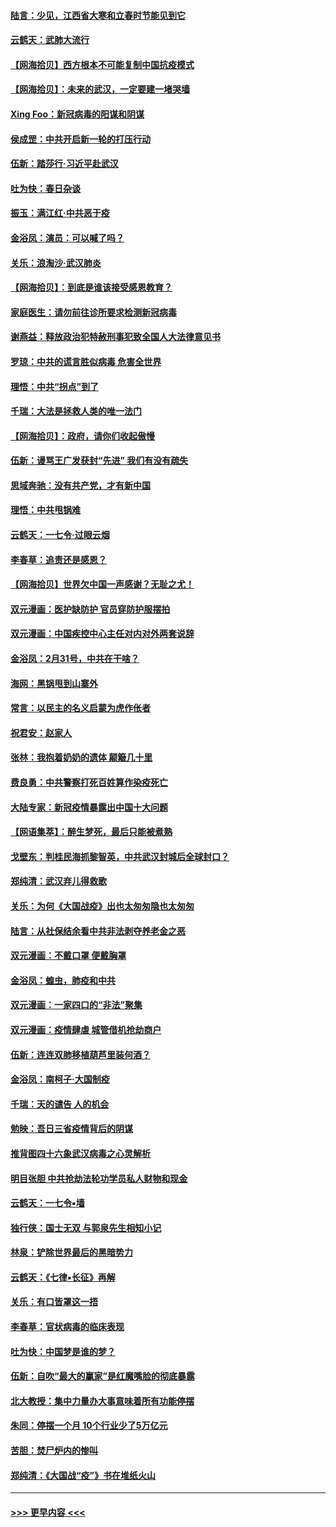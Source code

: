 #### [陆言：少见，江西省大寒和立春时节能见到它](../pages/nsc993/n11939983.md?t=03150402) 
#### [云鹤天：武肺大流行](../pages/nsc993/n11939902.md?t=03150402) 
#### [【网海拾贝】西方根本不可能复制中国抗疫模式](../pages/nsc993/n11939725.md?t=03150402) 
#### [【网海拾贝】：未来的武汉，一定要建一堵哭墙](../pages/nsc993/n11938684.md?t=03150402) 
#### [Xing Foo：新冠病毒的阳谋和阴谋](../pages/nsc993/n11936086.md?t=03150402) 
#### [侯成罡：中共开启新一轮的打压行动](../pages/nsc993/n11935730.md?t=03150402) 
#### [伍新：踏莎行‧习近平赴武汉](../pages/nsc993/n11935157.md?t=03150402) 
#### [吐为快：春日杂谈](../pages/nsc993/n11934776.md?t=03150402) 
#### [振玉：满江红‧中共恶于疫](../pages/nsc993/n11934647.md?t=03150402) 
#### [金浴凤：演员：可以喊了吗？](../pages/nsc993/n11934602.md?t=03150402) 
#### [关乐：浪淘沙·武汉肺炎](../pages/nsc993/n11931792.md?t=03150402) 
#### [【网海拾贝】：到底是谁该接受感恩教育？](../pages/nsc993/n11931552.md?t=03150402) 
#### [家庭医生：请勿前往诊所要求检测新冠病毒](../pages/nsc993/n11929190.md?t=03150402) 
#### [谢燕益：释放政治犯特赦刑事犯致全国人大法律意见书](../pages/nsc993/n11928978.md?t=03150402) 
#### [罗琼：中共的谎言胜似病毒 危害全世界](../pages/nsc993/n11922636.md?t=03150402) 
#### [理悟：中共“拐点”到了](../pages/nsc993/n11928496.md?t=03150402) 
#### [千瑞：大法是拯救人类的唯一法门](../pages/nsc993/n11927637.md?t=03150402) 
#### [【网海拾贝】：政府，请你们收起傲慢](../pages/nsc993/n11926932.md?t=03150402) 
#### [伍新：谩骂王广发获封“先进” 我们有没有疏失](../pages/nsc993/n11926101.md?t=03150402) 
#### [思域奔驰：没有共产党，才有新中国](../pages/nsc993/n11926058.md?t=03150402) 
#### [理悟：中共甩锅难](../pages/nsc993/n11925355.md?t=03150402) 
#### [云鹤天：一七令·过眼云烟](../pages/nsc993/n11925284.md?t=03150402) 
#### [李春草：追责还是感恩？](../pages/nsc993/n11925274.md?t=03150402) 
#### [【网海拾贝】世界欠中国一声感谢？无耻之尤！](../pages/nsc993/n11925239.md?t=03150402) 
#### [双元漫画：医护缺防护 官员穿防护服摆拍](../pages/nsc993/n11923899.md?t=03150402) 
#### [双元漫画：中国疾控中心主任对内对外两套说辞](../pages/nsc993/n11921994.md?t=03150402) 
#### [金浴凤：2月31号，中共在干啥？](../pages/nsc993/n11922706.md?t=03150402) 
#### [海网：黑锅甩到山寨外](../pages/nsc993/n11922688.md?t=03150402) 
#### [常言：以民主的名义启蒙为虎作伥者](../pages/nsc993/n11922217.md?t=03150402) 
#### [祝君安：赵家人](../pages/nsc993/n11922209.md?t=03150402) 
#### [张林：我抱着奶奶的遗体 颠簸几十里](../pages/nsc993/n11920945.md?t=03150402) 
#### [费良勇：中共警察打死百姓算作染疫死亡](../pages/nsc993/n11919264.md?t=03150402) 
#### [大陆专家：新冠疫情暴露出中国十大问题](../pages/nsc993/n11919187.md?t=03150402) 
#### [【网语集萃】：醉生梦死，最后只能被煮熟](../pages/nsc993/n11918994.md?t=03150402) 
#### [戈壁东：判桂民海抓黎智英，中共武汉封城后全球封口？](../pages/nsc993/n11917982.md?t=03150402) 
#### [郑纯清：武汉弃儿得救歌](../pages/nsc993/n11917881.md?t=03150402) 
#### [关乐：为何《大国战疫》出也太匆匆隐也太匆匆](../pages/nsc993/n11917792.md?t=03150402) 
#### [陆言：从社保结余看中共非法剥夺养老金之恶](../pages/nsc993/n11917084.md?t=03150402) 
#### [双元漫画：不戴口罩 便戴胸罩](../pages/nsc993/n11916447.md?t=03150402) 
#### [金浴凤：蝗虫，肺疫和中共](../pages/nsc993/n11916904.md?t=03150402) 
#### [双元漫画：一家四口的“非法”聚集](../pages/nsc993/n11916378.md?t=03150402) 
#### [双元漫画：疫情肆虐 城管借机抢劫商户](../pages/nsc993/n11916310.md?t=03150402) 
#### [伍新：连连双肺移植葫芦里装何酒？](../pages/nsc993/n11913667.md?t=03150402) 
#### [金浴凤：南柯子·大国制疫](../pages/nsc993/n11913657.md?t=03150402) 
#### [千瑞：天的谴告  人的机会](../pages/nsc993/n11913309.md?t=03150402) 
#### [勉映：吾日三省疫情背后的阴谋](../pages/nsc993/n11913079.md?t=03150402) 
#### [推背图四十六象武汉病毒之心灵解析](../pages/nsc993/n11911761.md?t=03150402) 
#### [明目张胆 中共抢劫法轮功学员私人财物和现金](../pages/nsc993/n11910262.md?t=03150402) 
#### [云鹤天：一七令▪墙](../pages/nsc993/n11910627.md?t=03150402) 
#### [独行侠：国士无双 与郭泉先生相知小记](../pages/nsc993/n11910613.md?t=03150402) 
#### [林泉：铲除世界最后的黑暗势力](../pages/nsc993/n11909320.md?t=03150402) 
#### [云鹤天：《七律▪长征》再解](../pages/nsc993/n11909327.md?t=03150402) 
#### [关乐：有口皆罩这一捂](../pages/nsc993/n11908393.md?t=03150402) 
#### [李春草：官状病毒的临床表现](../pages/nsc993/n11908339.md?t=03150402) 
#### [吐为快：中国梦是谁的梦？](../pages/nsc993/n11906564.md?t=03150402) 
#### [伍新：自吹“最大的赢家”是红魔嘴脸的彻底暴露](../pages/nsc993/n11906407.md?t=03150402) 
#### [北大教授：集中力量办大事意味着所有功能停摆](../pages/nsc993/n11904800.md?t=03150402) 
#### [朱同：停摆一个月 10个行业少了5万亿元](../pages/nsc993/n11904498.md?t=03150402) 
#### [苦胆：焚尸炉内的惨叫](../pages/nsc993/n11904479.md?t=03150402) 
#### [郑纯清：《大国战“疫”》书在堆纸火山](../pages/nsc993/n11904450.md?t=03150402) 

----
#### [ >>> 更早内容 <<< ](../indexes/nsc993-earlier.md)
